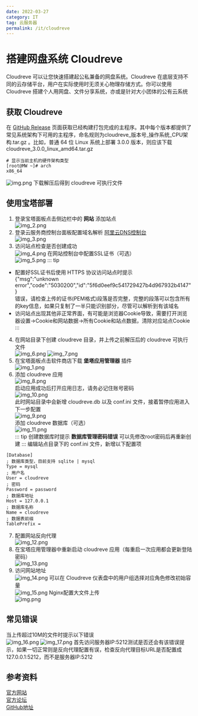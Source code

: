 ```yaml
---
date: 2022-03-27
category: IT
tag: 云服务器
permalink: /it/cloudreve
---
```


# 搭建网盘系统 Cloudreve

Cloudreve 可以让您快速搭建起公私兼备的网盘系统<!-- more -->。Cloudreve 在底层支持不同的云存储平台，用户在实际使用时无须关心物理存储方式。你可以使用 Cloudreve 搭建个人用网盘、文件分享系统，亦或是针对大小团体的公有云系统

## 获取 Cloudreve

在 [GitHub Release](https://github.com/cloudreve/Cloudreve/releases) 页面获取已经构建打包完成的主程序。其中每个版本都提供了常见系统架构下可用的主程序，命名规则为cloudreve_版本号_操作系统_CPU架构.tar.gz 。比如，普通 64 位 Linux 系统上部署 3.0.0 版本，则应该下载cloudreve_3.0.0_linux_amd64.tar.gz

```shell
# 显示当前主机的硬件架构类型
[root@MW ~]# arch
x86_64
```

![img.png](https://img.sherry4869.com/Blog/IT/%E4%BA%91%E6%9C%8D%E5%8A%A1%E5%99%A8/Cloudreve/img.png)
下载解压后得到 cloudreve 可执行文件

## 使用宝塔部署

1. 登录宝塔面板点击侧边栏中的 **网站** 添加站点  
![img_2.png](https://img.sherry4869.com/Blog/IT/%E4%BA%91%E6%9C%8D%E5%8A%A1%E5%99%A8/Cloudreve/img_2.png)
2. 登录云服务商控制台面板配置域名解析 [阿里云DNS控制台](https://dns.console.aliyun.com)   
![img_3.png](https://img.sherry4869.com/Blog/IT/%E4%BA%91%E6%9C%8D%E5%8A%A1%E5%99%A8/Cloudreve/img_3.png)
3. 访问站点检查是否创建成功  
![img_4.png](https://img.sherry4869.com/Blog/IT/%E4%BA%91%E6%9C%8D%E5%8A%A1%E5%99%A8/Cloudreve/img_4.png)
在网站控制台中配置SSL证书（可选）    
![img_5.png](https://img.sherry4869.com/Blog/IT/%E4%BA%91%E6%9C%8D%E5%8A%A1%E5%99%A8/Cloudreve/img_5.png)
::: tip
- 配置好SSL证书后使用 HTTPS 协议访问站点时提示  
{"msg":"unknown error","code":"5030200","id":"5f6d0eef9c541729427b4d967932b4147"}  
错误，请检查上传的证书(PEM格式)段落是否完整，完整的段落可以包含所有的key信息，如果只复制了一半只能识别部分，尽管可以解析到有该域名
- 访问站点出现其他非正常界面，有可能是浏览器Cookie导致，需要打开浏览器设置->Cookie和网站数据->所有Cookie和站点数据，清除对应站点Cookie
:::
4. 在网站目录下创建 cloudreve 目录，并上传之前解压后的 cloudreve 可执行文件  
![img_6.png](https://img.sherry4869.com/Blog/IT/%E4%BA%91%E6%9C%8D%E5%8A%A1%E5%99%A8/Cloudreve/img_6.png)
![img_7.png](https://img.sherry4869.com/Blog/IT/%E4%BA%91%E6%9C%8D%E5%8A%A1%E5%99%A8/Cloudreve/img_7.png)  
5. 在宝塔面板点击软件商店下载 **堡塔应用管理器** 插件  
![img_1.png](https://img.sherry4869.com/Blog/IT/%E4%BA%91%E6%9C%8D%E5%8A%A1%E5%99%A8/Cloudreve/img_1.png)  
6. 添加 cloudreve 应用  
![img_8.png](https://img.sherry4869.com/Blog/IT/%E4%BA%91%E6%9C%8D%E5%8A%A1%E5%99%A8/Cloudreve/img_8.png)  
启动应用成功后打开应用日志，请务必记住账号密码  
![img_10.png](https://img.sherry4869.com/Blog/IT/%E4%BA%91%E6%9C%8D%E5%8A%A1%E5%99%A8/Cloudreve/img_10.png)  
此时网站目录中会新增 cloudreve.db 以及 conf.ini 文件，接着暂停应用进入下一步配置  
![img_9.png](https://img.sherry4869.com/Blog/IT/%E4%BA%91%E6%9C%8D%E5%8A%A1%E5%99%A8/Cloudreve/img_9.png)  
添加 cloudreve 数据库（可选）  
![img_11.png](https://img.sherry4869.com/Blog/IT/%E4%BA%91%E6%9C%8D%E5%8A%A1%E5%99%A8/Cloudreve/img_11.png)  
::: tip
创建数据库时提示 **数据库管理密码错误** 可以先修改root密码后再重新创建
:::
编辑站点目录下的 conf.ini 文件，新增以下配置项
```
[Database]
; 数据库类型，目前支持 sqlite | mysql
Type = mysql
; 用户名
User = cloudreve
; 密码
Password = password
; 数据库地址
Host = 127.0.0.1
; 数据库名称
Name = cloudreve
; 数据表前缀
TablePrefix = 
```
7. 配置网站反向代理  
![img_12.png](https://img.sherry4869.com/Blog/IT/%E4%BA%91%E6%9C%8D%E5%8A%A1%E5%99%A8/Cloudreve/img_12.png)
8. 在宝塔应用管理器中重新启动 cloudreve 应用（每重启一次应用都会更新登陆密码）  
![img_13.png](https://img.sherry4869.com/Blog/IT/%E4%BA%91%E6%9C%8D%E5%8A%A1%E5%99%A8/Cloudreve/img_13.png)
9. 访问网站地址  
![img_14.png](https://img.sherry4869.com/Blog/IT/%E4%BA%91%E6%9C%8D%E5%8A%A1%E5%99%A8/Cloudreve/img_14.png)
可以在 Cloudreve 仪表盘中的用户组选择对应角色修改初始容量  
![img_15.png](https://img.sherry4869.com/Blog/IT/%E4%BA%91%E6%9C%8D%E5%8A%A1%E5%99%A8/Cloudreve/img_15.png)
Nginx配置大文件上传  
![img.png](https://img.sherry4869.com/Blog/IT/%E4%BA%91%E6%9C%8D%E5%8A%A1%E5%99%A8/Cloudreve/img_18.png)

## 常见错误
当上传超过10M的文件时提示以下错误  
![img_16.png](https://img.sherry4869.com/Blog/IT/%E4%BA%91%E6%9C%8D%E5%8A%A1%E5%99%A8/Cloudreve/img_16.png)
![img_17.png](https://img.sherry4869.com/Blog/IT/%E4%BA%91%E6%9C%8D%E5%8A%A1%E5%99%A8/Cloudreve/img_17.png)
首先访问服务器IP:5212测试是否还会有该错误提示，如果一切正常则是反向代理配置有误，检查反向代理目标URL是否配置成127.0.0.1:5212，而不是服务器IP:5212

## 参考资料

[官方网站](https://docs.cloudreve.org/)  
[官方论坛](https://forum.cloudreve.org/)  
[GitHub地址](https://github.com/cloudreve/Cloudreve)